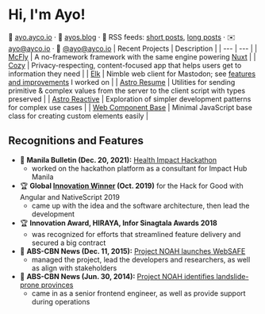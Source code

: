 <!-- home website is enough

-->
# Hi, I'm Ayo!

🏡 [ayo.ayco.io](https://ayco.io) · 📰 [ayos.blog](https://ayos.blog) · 🛜 RSS feeds: [short posts](https://social.ayco.io/@ayo.rss), [long posts](https://ayos.blog/feed.xml) · ✉️  [ayo@ayco.io](mailto:ayo@ayco.io) · 💬 [@ayo@ayco.io](https://ayco.io/@ayo)
| Recent Projects | Description |
| --- | --- |
| [McFly](https://ayco.io/gh/mcfly#readme) | A no-framework framework with the same engine powering [Nuxt](https://nuxt.com) |
| [Cozy](https://ayco.io/gh/cozy#readme) | Privacy-respecting, content-focused app that helps users get to information they need |
| [Elk](https://github.com/elk-zone/elk#readme) | Nimble web client for Mastodon; see [features and improvements](elk.md) I worked on |
| [Astro Resume](https://www.npmjs.com/package/@ayco/astro-resume) | Utilities for sending primitive & complex values from the server to the client script with types preserved |
| [Astro Reactive](https://github.com/astro-reactive/astro-reactive#readme) | Exploration of simpler development patterns for complex use cases |
| [Web Component Base](https://www.npmjs.com/package/web-component-base) | Minimal JavaScript base class for creating custom elements easily |

## Recognitions and Features
- 📰 **Manila Bulletin (Dec. 20, 2021):** [Health Impact Hackathon](https://mb.com.ph/2021/10/20/health-impact-hackathon-deep-dives-into-how-to-deliver-crucial-health-information-to-internet-challenged-communities/)
  - worked on the hackathon platform as a consultant for Impact Hub Manila 
- 🏆 **Global [Innovation Winner](https://blog.angular.io/hack-for-good-6b500f1946a3#36f0) (Oct. 2019)** for the Hack for Good with Angular and NativeScript 2019
  - came up with the idea and the software architecture, then lead the development
- 🏆 **Innovation Award, HIRAYA, Infor Sinagtala Awards 2018**
  - was recognized for efforts that streamlined feature delivery and secured a big contract
- 📰 **ABS-CBN News (Dec. 11, 2015):** [Project NOAH launches WebSAFE](https://news.abs-cbn.com/nation/12/11/15/project-noah-launches-websafe)
  - managed the project, lead the developers and researchers, as well as align with stakeholders
- 📰 **ABS-CBN News (Jun. 30, 2014):** [Project NOAH identifies landslide-prone provinces](https://www.youtube.com/watch?v=LKrV6vtGZEA&ab_channel=ABS-CBNNews)
  - came in as a senior frontend engineer, as well as provide support during operations

<!-- funds pending reconsideration
## Thank you!

| Sponsor | Support
|---|---|
| <p align="center"><a href="https://iodigital.com"><img src="./assets/logos/iO.jpeg" alt="iO Consultancy Logo" width="70" /><br>iO Consultancy</a></p> | Thanks for sponsoring hours I spend on my open source contributions!
| <p align="center"><a href="https://ko-fi.com/home/coffeeshop?txid=e8f89e5e-fb7e-45db-a3c5-dc8fb0c06ff4"><img src="https://ko-fi.com/img/anon11.png?v=10" alt="surrealnative ko-fi photo" width="70" /><br>surrealnative</a></p> | Thanks for the one-time support!
-->
